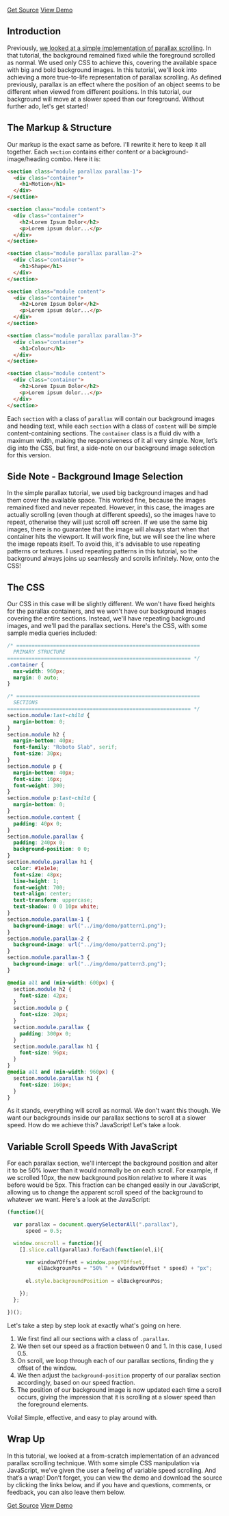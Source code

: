<p class="text-align--center">
<a href="http://callmenick.com/tutorial-demos/advanced-parallax-effect/advanced-parallax-effect-source.zip" class="button button--inline-block button--medium">Get Source</a>
<a href="http://callmenick.com/tutorial-demos/advanced-parallax-effect" class="button button--inline-block button--medium">View Demo</a>
</p>

## Introduction

Previously, [we looked at a simple implementation of parallax scrolling](http://callmenick.com/2014/07/15/simple-parallax-scrolling-effect/). In that tutorial, the background remained fixed while the foreground scrolled as normal. We used only CSS to achieve this, covering the available space with big and bold background images. In this tutorial, we'll look into achieving a more true-to-life representation of parallax scrolling. As defined previously, parallax is an effect where the position of an object seems to be different when viewed from different positions. In this tutorial, our background will move at a slower speed than our foreground. Without further ado, let's get started!

##  The Markup & Structure

Our markup is the exact same as before. I'll rewrite it here to keep it all together. Each `section` contains either content or a background-image/heading combo. Here it is:

```html
<section class="module parallax parallax-1">
  <div class="container">
    <h1>Motion</h1>
  </div>
</section>

<section class="module content">
  <div class="container">
    <h2>Lorem Ipsum Dolor</h2>
    <p>Lorem ipsum dolor...</p>
  </div>
</section>

<section class="module parallax parallax-2">
  <div class="container">
    <h1>Shape</h1>
  </div>
</section>

<section class="module content">
  <div class="container">
    <h2>Lorem Ipsum Dolor</h2>
    <p>Lorem ipsum dolor...</p>
  </div>
</section>

<section class="module parallax parallax-3">
  <div class="container">
    <h1>Colour</h1>
  </div>
</section>

<section class="module content">
  <div class="container">
    <h2>Lorem Ipsum Dolor</h2>
    <p>Lorem ipsum dolor...</p>
  </div>
</section>
```

Each `section` with a class of `parallax` will contain our background images and heading text, while each `section` with a class of `content` will be simple content-containing sections. The `container` class is a fluid div with a maximum width, making the responsiveness of it all very simple. Now, let’s dig into the CSS, but first, a side-note on our background image selection for this version.

## Side Note - Background Image Selection

In the simple parallax tutorial, we used big background images and had them cover the available space. This worked fine, because the images remained fixed and never repeated. However, in this case, the images are actually scrolling (even though at different speeds), so the images have to repeat, otherwise they will just scroll off screen. If we use the same big images, there is no guarantee that the image will always start when that container hits the viewport. It will work fine, but we will see the line where the image repeats itself. To avoid this, it's advisable to use repeating patterns or textures. I used repeating patterns in this tutorial, so the background always joins up seamlessly and scrolls infinitely. Now, onto the CSS!

## The CSS

Our CSS in this case will be slightly different. We won't have fixed heights for the parallax containers, and we won't have our background images covering the entire sections. Instead, we'll have repeating background images, and we'll pad the parallax sections. Here's the CSS, with some sample media queries included:

```css
/* ============================================================
  PRIMARY STRUCTURE
============================================================ */
.container {
  max-width: 960px;
  margin: 0 auto;
}

/* ============================================================
  SECTIONS
============================================================ */
section.module:last-child {
  margin-bottom: 0;
}
section.module h2 {
  margin-bottom: 40px;
  font-family: "Roboto Slab", serif;
  font-size: 30px;
}
section.module p {
  margin-bottom: 40px;
  font-size: 16px;
  font-weight: 300;
}
section.module p:last-child {
  margin-bottom: 0;
}
section.module.content {
  padding: 40px 0;
}
section.module.parallax {
  padding: 240px 0;
  background-position: 0 0;
}
section.module.parallax h1 {
  color: #1e1e1e;
  font-size: 48px;
  line-height: 1;
  font-weight: 700;
  text-align: center;
  text-transform: uppercase;
  text-shadow: 0 0 10px white;
}
section.module.parallax-1 {
  background-image: url("../img/demo/pattern1.png");
}
section.module.parallax-2 {
  background-image: url("../img/demo/pattern2.png");
}
section.module.parallax-3 {
  background-image: url("../img/demo/pattern3.png");
}

@media all and (min-width: 600px) {
  section.module h2 {
    font-size: 42px;
  }
  section.module p {
    font-size: 20px;
  }
  section.module.parallax {
    padding: 300px 0;
  }
  section.module.parallax h1 {
    font-size: 96px;
  }
}
@media all and (min-width: 960px) {
  section.module.parallax h1 {
    font-size: 160px;
  }
}
```

As it stands, everything will scroll as normal. We don't want this though. We want our backgrounds inside our parallax sections to scroll at a slower speed. How do we achieve this? JavaScript! Let's take a look.

## Variable Scroll Speeds With JavaScript

For each parallax section, we'll intercept the background position and alter it to be 50% lower than it would normally be on each scroll. For example, if we scrolled 10px, the new background position relative to where it was before would be 5px. This fraction can be changed easily in our JavaScript, allowing us to change the apparent scroll speed of the background to whatever we want. Here's a look at the JavaScript:

```javascript
(function(){

  var parallax = document.querySelectorAll(".parallax"),
      speed = 0.5;

  window.onscroll = function(){
    [].slice.call(parallax).forEach(function(el,i){

      var windowYOffset = window.pageYOffset,
          elBackgrounPos = "50% " + (windowYOffset * speed) + "px";
      
      el.style.backgroundPosition = elBackgrounPos;

    });
  };

})();
```

Let's take a step by step look at exactly what's going on here.

1. We first find all our sections with a class of `.parallax`.
2. We then set our speed as a fraction between 0 and 1. In this case, I used 0.5.
3. On scroll, we loop through each of our parallax sections, finding the y offset of the window.
4. We then adjust the `background-position` property of our parallax section accordingly, based on our speed fraction.
5. The position of our background image is now updated each time a scroll occurs, giving the impression that it is scrolling at a slower speed than the foreground elements.

Voila! Simple, effective, and easy to play around with.

## Wrap Up

In this tutorial, we looked at a from-scratch implementation of an advanced parallax scrolling technique. With some simple CSS manipulation via JavaScript, we've given the user a feeling of variable speed scrolling. And that’s a wrap! Don’t forget, you can view the demo and download the source by clicking the links below, and if you have and questions, comments, or feedback, you can also leave them below.

<p class="text-align--center">
<a href="http://callmenick.com/tutorial-demos/advanced-parallax-effect/advanced-parallax-effect-source.zip" class="button button--inline-block button--medium">Get Source</a>
<a href="http://callmenick.com/tutorial-demos/advanced-parallax-effect" class="button button--inline-block button--medium">View Demo</a>
</p>